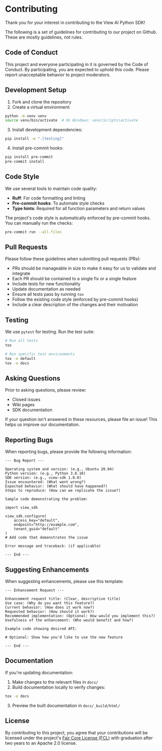 # Contributing

Thank you for your interest in contributing to the View AI Python SDK!

The following is a set of guidelines for contributing to our project on Github. These are mostly guidelines, not rules.

## Code of Conduct

This project and everyone participating in it is governed by the Code of Conduct. By participating, you are expected to uphold this code. Please report unacceptable behavior to project moderators.

## Development Setup

1. Fork and clone the repository
2. Create a virtual environment:
```bash
python -m venv venv
source venv/bin/activate  # On Windows: venv\Scripts\activate
```
3. Install development dependencies:
```bash
pip install -e ".[testing]"
```
4. Install pre-commit hooks:
```bash
pip install pre-commit
pre-commit install
```

## Code Style

We use several tools to maintain code quality:

- **Ruff**: For code formatting and linting
- **Pre-commit hooks**: To automate style checks
- **Type hints**: Required for all function parameters and return values

The project's code style is automatically enforced by pre-commit hooks. You can manually run the checks:

```bash
pre-commit run --all-files
```

## Pull Requests

Please follow these guidelines when submitting pull requests (PRs):

- PRs should be manageable in size to make it easy for us to validate and integrate
- Each PR should be contained to a single fix or a single feature
- Include tests for new functionality
- Update documentation as needed
- Ensure all tests pass by running `tox`
- Follow the existing code style (enforced by pre-commit hooks)
- Include a clear description of the changes and their motivation

## Testing

We use `pytest` for testing. Run the test suite:

```bash
# Run all tests
tox

# Run specific test environments
tox -e default
tox -e docs
```

## Asking Questions

Prior to asking questions, please review:
- Closed issues
- Wiki pages
- SDK documentation

If your question isn't answered in these resources, please file an issue! This helps us improve our documentation.

## Reporting Bugs

When reporting bugs, please provide the following information:

```text
--- Bug Report ---

Operating system and version: (e.g., Ubuntu 20.04)
Python version: (e.g., Python 3.8.10)
SDK version: (e.g., view-sdk 1.0.0)
Issue encountered: (What went wrong?)
Expected behavior: (What should have happened?)
Steps to reproduce: (How can we replicate the issue?)

Sample code demonstrating the problem:

import view_sdk

view_sdk.configure(
    access_key="default",
    endpoint="http://example.com",
    tenant_guid="default"
)
# Add code that demonstrates the issue

Error message and traceback: (if applicable)

--- End ---
```

## Suggesting Enhancements

When suggesting enhancements, please use this template:

```text
--- Enhancement Request ---

Enhancement request title: (Clear, descriptive title)
Use case: (Why do you want this feature?)
Current behavior: (How does it work now?)
Requested behavior: (How should it work?)
Recommended implementation: (Optional: How would you implement this?)
Usefulness of the enhancement: (Who would benefit and how?)

Example code showing desired API:

# Optional: Show how you'd like to use the new feature

--- End ---
```

## Documentation

If you're updating documentation:

1. Make changes to the relevant files in `docs/`
2. Build documentation locally to verify changes:
```bash
tox -e docs
```
3. Preview the built documentation in `docs/_build/html/`

## License

By contributing to this project, you agree that your contributions will be licensed under the project's [Fair Core License (FCL)](https://fcl.dev/) with graduation after two years to an Apache 2.0 license.
